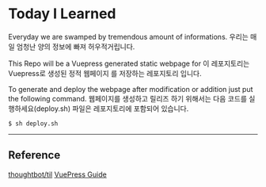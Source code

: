 # Today I Learned
Everyday we are swamped by tremendous amount of informations.
우리는 매일 엄청난 양의 정보에 빠져 허우적거립니다.

This Repo will be a Vuepress generated static webpage for <Today I learned>
이 레포지토리는 Vuepress로 생성된 정적 웹페이지 <Today I Learned>를 저장하는 레포지토리 입니다.

To generate and deploy the webpage after modification or addition just put the following command.
웹페이지를 생성하고 릴리즈 하기 위해서는 다음 코드를 실행하세요(deploy.sh) 파일은 레포지토리에 포함되어 있습니다.
```
$ sh deploy.sh
```

---
## Reference

[thoughtbot/til](https://github.com/thoughtbot/til)
[VuePress Guide](https://vuepress.vuejs.org/guide/deploy.html#github-pages)

